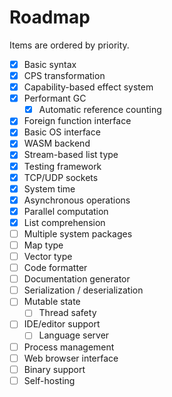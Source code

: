# Roadmap

Items are ordered by priority.

- [x] Basic syntax
- [x] CPS transformation
- [x] Capability-based effect system
- [x] Performant GC
  - [x] Automatic reference counting
- [x] Foreign function interface
- [x] Basic OS interface
- [x] WASM backend
- [x] Stream-based list type
- [x] Testing framework
- [x] TCP/UDP sockets
- [x] System time
- [x] Asynchronous operations
- [x] Parallel computation
- [x] List comprehension
- [ ] Multiple system packages
- [ ] Map type
- [ ] Vector type
- [ ] Code formatter
- [ ] Documentation generator
- [ ] Serialization / deserialization
- [ ] Mutable state
  - [ ] Thread safety
- [ ] IDE/editor support
  - [ ] Language server
- [ ] Process management
- [ ] Web browser interface
- [ ] Binary support
- [ ] Self-hosting
